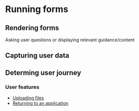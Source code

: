 # Running forms


## Rendering forms
Asking user questions or displaying relevant guidance/content

## Capturing user data

## Determing user journey


### User features
- [Uploading files](file-upload/file-upload.md)
- [Returning to an application](save-and-return/save-and-return.md)
